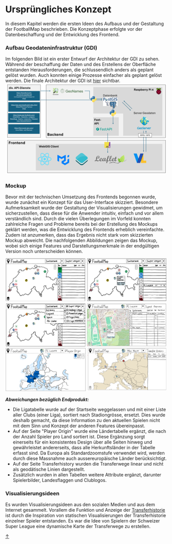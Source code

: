 # Ursprüngliches Konzept
<a id="top"></a>

In diesem Kapitel werden die ersten Ideen des Aufbaus und der Gestaltung der FootballMap beschrieben. Die Konzeptphase erfolgte vor der Datenbeschaffung und der Entwicklung des Frontend.

### Aufbau Geodateninfrastruktur (GDI)
<div id="gdi"></div>

Im folgenden Bild ist ein erster Entwurf der Architektur der GDI zu sehen. Während der beschaffung der Daten und des Erstellens der Oberfläche entstanden Herausforderungen, die schlussendlich anders als geplant gelöst wurden. Auch konnten einige Prozesse einfacher als geplant gelöst werden. Die finale Architektur der GDI ist [hier](#gdi-final) sichtbar.
![GDI Konzept](Bilder/GDI_Architektur_konzept.png)

### Mockup

Bevor mit der technischen Umsetzung des Frontends begonnen wurde, wurde zunächst ein Konzept für das User-Interface skizziert. Besondere Aufmerksamkeit wurde der Gestaltung der Visualisierungen gewidmet, um sicherzustellen, dass diese für die Anwender intuitiv, einfach und vor allem verständlich sind. Durch die vielen Überlegungen im Vorfeld konnten zahlreiche Fragen und Probleme bereits bei der Erstellung des Mockups geklärt werden, was die Entwicklung des Frontends erheblich vereinfachte. Zudem ist anzumerken, dass das Ergebnis nicht stark vom skizzierten Mockup abweicht. Die nachfolgenden Abbildungen zeigen das Mockup, wobei sich einige Features und Darstellungsmerkmale in der endgültigen Version noch unterscheiden können.

![mockup2](Bilder/mockup2.png)
![mockup1](Bilder/mockup1.png)

***Abweichungen bezüglich Endprodukt:***
- Die Ligatabelle wurde auf der Startseite weggelassen und mit einer Liste aller Clubs (einer Liga), sortiert nach Stadiongrösse, ersetzt. Dies wurde deshalb gemacht, da diese Information zu den aktuellen Spielen nicht mit dem Sinn und Konzept der anderen Features übereinpasst.
- Auf der Seite "Player Origin" wurde eine Ländertabelle ergänzt, die nach der Anzahl Spieler pro Land sortiert ist. Diese Ergänzung sorgt einerseits für ein konsistentes Design über alle Seiten hinweg und gewährleistet andererseits, dass alle Herkunftsländer in der Tabelle erfasst sind. Da Europa als Standardzoomstufe verwendet wird, werden durch diese Massnahme auch aussereuropäische Länder berücksichtigt.
- Auf der Seite Transferhistory wurden die Transferwege linear und nicht als geodätische Linien dargestellt.
- Zusätzlich wurden in allen Tabellen weitere Attribute ergänzt, darunter Spielerbilder, Landesflaggen und Clublogos.


### Visualisierungsideen
Es wurden Visualisierungsideen aus den sozialen Medien und aus dem Internet gesammelt. Vorallem die Funktion und Anzeige der [Transferhistorie](transfer-history) ist durch die Inspiration von statischen Visualisierungen der Transferhistorie einzelner Spieler entstanden. Es war die Idee von Spielern der Schweizer Super League eine dynamische Karte der Transferwege zu erstellen.


[↑](#top)